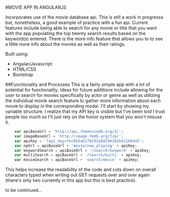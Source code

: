 #MOVIE APP IN ANGULARJS

Incorporates use of the movie database api.  This is still a work in progresss but, nonetheless, a good example of practice with a fun api. Current features include being able to search for any movie or title that you want with the app populating the top twenty search results based on the keyword(s) entered. There is the more info feature that allows you to to see a little more info about the movies as well as their ratings.

Built using:
* Angular/Javascript
* HTML/CSS
* Bootstrap

##Functionality and Processes
This is a fairly simple app with a lot of potential for functionality.  Ideas for future additions include allowing for the user to search for movies specifically by actor or genre as well as utilizing the individual movie search feature to gather more information about each movie to display in the corresponding modal. I'll start by showing my variable structure.  I realize that my API key is visible but I've been told I trust people too much so I'll just rely on the honor system that you won't misuse it.
```javascript
	var apiBaseUrl = 'http://api.themoviedb.org/3/';
	var imageBaseUrl = 'http://image.tmdb.org/t/p/';
	var apiKey = '?api_key=fec8b5ab27b292a68294261bb21b04a5';
	var npUrl = apiBaseUrl + 'movie/now_playing' + apiKey;
	var keywordSearch = apiBaseUrl + '/search/keyword' + apiKey;
	var multiSearch = apiBaseUrl + '/search/multi' + apiKey;
	var movieSearch = apiBaseUrl + 'search/movie' + apiKey;
```
This helps increase the readability of the code and cuts down on overall characters typed when writing out GET requests over and over again (there's only two currently in this app but this is best practice).  

to be continued...